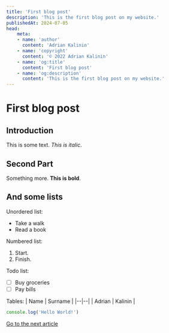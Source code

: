 ```yaml
---
title: 'First blog post'
description: 'This is the first blog post on my website.'
publishedAt: 2024-07-05
head:
    meta:
    - name: 'author'
      content: 'Adrian Kalinin'
    - name: 'copyright'
      content: '© 2022 Adrian Kalinin'
    - name: 'og:title'
      content: 'First blog post'
    - name: 'og:description'
      content: 'This is the first blog post on my website.'
---
```


# First blog post

## Introduction

This is some text. _This is italic_.

## Second Part

Something more. **This is bold**.

## And some lists

Unordered list:

- Take a walk
- Read a book

Numbered list:

1. Start.
2. Finish.

Todo list:

- [ ] Buy groceries
- [ ] Pay bills

Tables:
| Name | Surname |
|--|--|
| Adrian | Kalinin |

```javascript
console.log('Hello World!')
```

[Go to the next article](/blog/vue-introduction)
